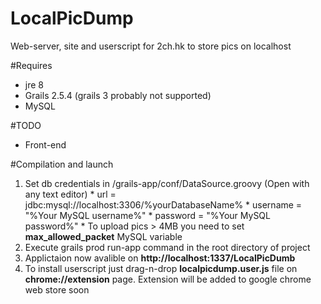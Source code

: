 # LocalPicDump
Web-server, site and userscript for 2ch.hk to store pics on localhost

#Requires 
  - jre 8
  - Grails 2.5.4 (grails 3 probably not supported)
  - MySQL

#TODO
  - Front-end

#Compilation and launch
  1. Set db credentials in /grails-app/conf/DataSource.groovy (Open with any text editor) 
    * url = jdbc:mysql://localhost:3306/%yourDatabaseName%
    * username = "%Your MySQL username%"
    * password = "%Your MySQL password%"
    * To upload pics > 4MB you need to set **max_allowed_packet** MySQL variable
  2. Execute grails prod run-app command in the root directory of project
  3. Applictaion now avalible on **http://localhost:1337/LocalPicDumb**
  4. To install userscript just drag-n-drop **localpicdump.user.js** file on **chrome://extension** page. Extension will be added to google chrome web store soon
  
